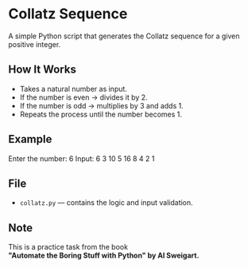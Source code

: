 # Collatz Sequence

A simple Python script that generates the Collatz sequence for a given positive integer.

## How It Works

- Takes a natural number as input.
- If the number is even → divides it by 2.
- If the number is odd → multiplies by 3 and adds 1.
- Repeats the process until the number becomes 1.

## Example

Enter the number: 6
Input: 6
3
10
5
16
8
4
2
1

## File

- `collatz.py` — contains the logic and input validation.

## Note

This is a practice task from the book  
**"Automate the Boring Stuff with Python" by Al Sweigart.**
